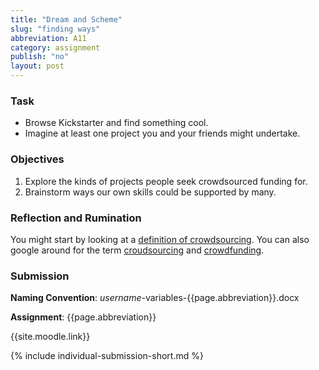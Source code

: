 ```yaml
---
title: "Dream and Scheme"
slug: "finding ways"
abbreviation: A11
category: assignment
publish: "no"
layout: post
---
```


### Task

* Browse Kickstarter and find something cool.
* Imagine at least one project you and your friends might undertake.

### Objectives

1. Explore the kinds of projects people seek crowdsourced funding for.
1. Brainstorm ways our own skills could be supported by many.

### Reflection and Rumination

You might start by looking at a [definition of crowdsourcing](http://dailycrowdsource.com/crowdsourcing-basics/what-is-crowdsourcing). You can also google around for the term [croudsourcing](http://lmgtfy.com/?q=crowdsourcing) and [crowdfunding](http://lmgtfy.com/?q=crowdfunding).

### Submission

**Naming Convention**: *username*-variables-{{page.abbreviation}}.docx

**Assignment**: {{page.abbreviation}}

{{site.moodle.link}}

{% include individual-submission-short.md %}

